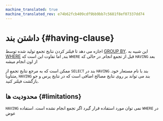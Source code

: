 ```yaml
---
machine_translated: true
machine_translated_rev: e74b62fcb409cdf9bb9bb7c5681f8ef07337dd74
---
```


# داشتن بند {#having-clause}

اجازه می دهد تا فیلتر کردن نتایج تجمع تولید شده توسط [GROUP BY](group-by.md). این شبیه به [WHERE](where.md) بند, اما تفاوت این است که `WHERE` قبل از تجمع انجام, در حالی که `HAVING` بعد از اون انجام میشه

ممکن است که به مرجع نتایج تجمع از `SELECT` بند در `HAVING` بند با نام مستعار خود. متناوبا, `HAVING` بند می تواند بر روی نتایج مصالح اضافی است که در نتایج پرس و جو بازگشت فیلتر کنید.

## محدودیت ها {#limitations}

`HAVING` نمی توان مورد استفاده قرار گیرد اگر تجمع انجام نشده است. استفاده `WHERE` در عوض
